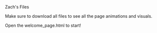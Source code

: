 Zach's Files

Make sure to download all files to see all the page animations and visuals. 

Open the welcome_page.html to start!
